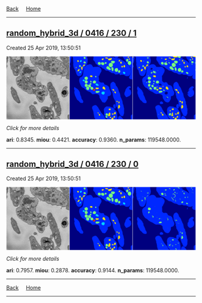 
[Back](..)&nbsp;&nbsp;&nbsp;&nbsp;&nbsp;[Home](https://leapmanlab.github.io/snapshots)

---

<div class="summary"><a href="1"><h2>random_hybrid_3d / 0416 / 230 / 1</h2></a><p>Created 25 Apr 2019, 13:50:51
</p><a href="1"><img src="1/media/summary.png" align="center"></a><p>
<i>Click for more details</i>
</p></div>

**ari**: 0.8345. **miou**: 0.4421. **accuracy**: 0.9360. **n_params**: 119548.0000. 

---

<div class="summary"><a href="0"><h2>random_hybrid_3d / 0416 / 230 / 0</h2></a><p>Created 25 Apr 2019, 13:50:51
</p><a href="0"><img src="0/media/summary.png" align="center"></a><p>
<i>Click for more details</i>
</p></div>

**ari**: 0.7957. **miou**: 0.2878. **accuracy**: 0.9144. **n_params**: 119548.0000. 

---

[Back](..)&nbsp;&nbsp;&nbsp;&nbsp;&nbsp;[Home](https://leapmanlab.github.io/snapshots)

---